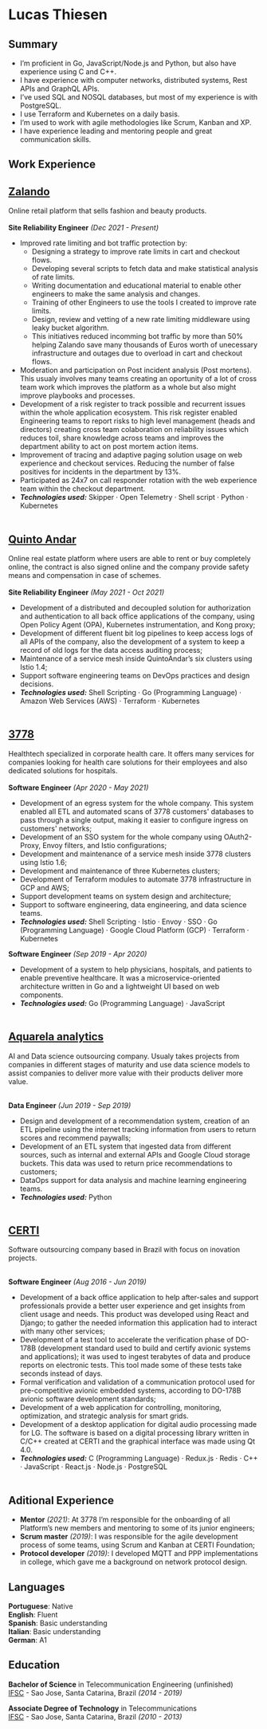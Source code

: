 # Lucas Thiesen

## Summary

- I’m proficient in Go, JavaScript/Node.js  and Python, but also have experience using C and C++.
- I have experience with computer networks, distributed systems, Rest APIs and GraphQL APIs.
- I’ve used SQL and NOSQL databases, but most of my experience is with PostgreSQL.
- I use Terraform and Kubernetes on a daily basis.
- I’m used to work with agile methodologies like Scrum, Kanban and XP.
- I have experience leading and mentoring people and great communication skills.

## Work Experience

[Zalando](https://zalando.de/) <br>
---
Online retail platform that sells fashion and beauty products. <br><br>
**Site Reliability Engineer** _(Dec 2021 - Present)_ <br>
  - Improved rate limiting and bot traffic protection by:
    * Designing a strategy to improve rate limits in cart and checkout flows.
    * Developing several scripts to fetch data and make statistical analysis of rate limits.
    * Writing documentation and educational material to enable other engineers to make the same analysis and changes.
    * Training of other Engineers to use the tools I created to improve rate limits.
    * Design, review and vetting of a new rate limiting middleware using leaky bucket algorithm. <br>
    * This initiatives reduced incomming bot traffic by more than 50% helping Zalando save many thousands of Euros worth of unecessary infrastructure and outages due to overload in cart and checkout flows.
  - Moderation and participation on Post incident analysis (Post mortens). This usualy involves many teams creating an oportunity of a lot of cross team work which improves the platform as a whole but also might improve playbooks and processes.
  - Development of a risk register to track possible and recurrent issues within the whole application ecosystem. This risk register enabled Engineering teams to report risks to high level management (heads and directors) creating cross team colaboration on reliability issues which reduces toil, share knowledge across teams and improves the department ability to act on post mortem action items.
  - Improvement of tracing and adaptive paging solution usage on web experience and checkout services. Reducing the number of false positives for incidents in the department by 13%.
  - Participated as 24x7 on call responder rotation with the web experience team within the checkout department. <br>
  - **_Technologies used:_** Skipper · Open Telemetry · Shell script · Python · Kubernetes
<br><br>

[Quinto Andar](https://www.quintoandar.com.br/) <br>
---
Online real estate platform where users are able to rent or buy completely online, the contract is also signed online and the company provide safety means and compensation in case of schemes. <br><br>
**Site Reliability Engineer** _(May 2021 - Oct 2021)_ <br>
  - Development of a distributed and decoupled solution for authorization and authentication to all back office applications of the company, using Open Policy Agent (OPA), Kubernetes instrumentation, and Kong proxy;
  - Development of different fluent bit log pipelines to keep access logs of all APIs of the company, also the development of a system to keep a record of old logs for the data access auditing process;
  - Maintenance of a service mesh inside QuintoAndar’s six clusters using Istio 1.4;
  - Support software engineering teams on DevOps practices and design decisions. <br>
  - **_Technologies used:_** Shell Scripting · Go (Programming Language) · Amazon Web Services (AWS) · Terraform · Kubernetes
<br><br>

[3778](https://www.3778.care/) <br>
---
Healthtech specialized in corporate health care. It offers many services for companies looking for health care solutions for their employees and also dedicated solutions for hospitals. <br><br>
**Software Engineer** _(Apr 2020 - May 2021)_ <br>
  - Development of an egress system for the whole company. This system enabled all ETL and automated scans of 3778 customers' databases to pass through a single output, making it easier to configure ingress on customers' networks;
  - Development of an SSO system for the whole company using OAuth2-Proxy, Envoy filters, and Istio configurations;
  - Development and maintenance of a service mesh inside 3778 clusters using Istio 1.6;
  - Development and maintenance of three Kubernetes clusters;
  - Development of Terraform modules to automate 3778 infrastructure in GCP and AWS;
  - Support development teams on system design and architecture;
  - Support to software engineering, data engineering, and data science teams. <br>
  - **_Technologies used:_** Shell Scripting · Istio · Envoy · SSO · Go (Programming Language) · Google Cloud Platform (GCP) · Terraform · Kubernetes <br>

**Software Engineer** _(Sep 2019 - Apr 2020)_ <br>
  - Development of a system to help physicians, hospitals, and patients to enable preventive healthcare. It was a microservice-oriented architecture written in Go and a lightweight UI based on web components. <br>
  - **_Technologies used:_** Go (Programming Language) · JavaScript
<br><br>

[Aquarela analytics](https://www.aquare.la/en/) <br>
---
AI and Data science outsourcing company. Usualy takes projects from companies in different stages of maturity and use data science models to assist companies to deliver more value with their products deliver more value. <br><br>

**Data Engineer** _(Jun 2019 - Sep 2019)_ <br>
  - Design and development of a recommendation system, creation of an ETL pipeline using the internet tracking information from users to return scores and recommend paywalls;
  - Development of an ETL system that ingested data from different sources, such as internal and external APIs and Google Cloud storage buckets. This data was used to return price recommendations to customers;
  - DataOps support for data analysis and machine learning engineering teams. <br>
  - **_Technologies used:_** Python
<br><br>

[CERTI](https://certi.org.br/en/index) <br>
---
Software outsourcing company based in Brazil with focus on inovation projects. <br><br>

**Software Engineer** _(Aug 2016 - Jun 2019)_ <br>
  - Development of a back office application to help after-sales and support professionals provide a better user experience and get insights from client usage and needs. This product was developed using React and Django; to gather the needed information this application had to interact with many other services;
  - Development of a test tool to accelerate the verification phase of DO-178B (development standard used to build and certify avionic systems and applications); it was used to ingest terabytes of data and produce reports on electronic tests. This tool made some of these tests take seconds instead of days.
  - Formal verification and validation of a communication protocol used for pre-competitive avionic embedded systems, according to DO-178B avionic software development standards;
  - Development of a web application for controlling, monitoring, optimization, and strategic analysis for smart grids.
  - Development of a desktop application for digital audio processing made for LG. The software is based on a digital processing library written in C/C++ created at CERTI and the graphical interface was made using Qt 4.0. <br>
  - **_Technologies used:_** C (Programming Language) · Redux.js · Redis · C++ · JavaScript · React.js · Node.js · PostgreSQL
<br><br>

## Aditional Experience

- **Mentor** _(2021)_: At 3778 I’m responsible for the onboarding of all Platform’s new members and mentoring to some
of its junior engineers;
- **Scrum master** _(2019)_: I was responsible for the agile development process of some teams, using Scrum and Kanban
at CERTI Foundation;
- **Protocol developer** _(2019)_: I developed MQTT and PPP implementations in college, which gave me a background on network protocol design. <br>

## Languages

**Portuguese**: Native <br>
**English**: Fluent <br>
**Spanish**: Basic understanding <br>
**Italian**: Basic understanding <br>
**German**: A1 <br>

## Education

**Bachelor of Science** in Telecommunication Engineering (unfinished)<br>
[IFSC](https://www.ifsc.edu.br/) - Sao Jose, Santa Catarina, Brazil _(2014 - 2019)_ <br>

**Associate Degree of Technology** in Telecommunications <br>
[IFSC](https://www.ifsc.edu.br/) - Sao Jose, Santa Catarina, Brazil _(2010 - 2013)_ <br>